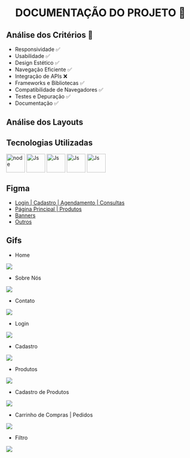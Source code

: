 <h1 align="center"> DOCUMENTAÇÃO DO PROJETO 📃 </h1>

<h2> Análise dos Critérios 🎯 </h2>

  - Responsividade ✅
  - Usabilidade ✅
  - Design Estético ✅
  - Navegação Eficiente ✅
  - Integração de APIs ❌
  - Frameworks e Bibliotecas ✅
  - Compatibilidade de Navegadores ✅
  - Testes e Depuração ✅
  - Documentação ✅

<h2> Análise dos Layouts </h2>

<h2> Tecnologias Utilizadas</h2>
<img align="center" alt="node" height="50" width="50" src="https://img.shields.io/badge/Node.js-43853D?style=for-the-badge&logo=node.js&logoColor=white">
<img align="center" alt="Js" height="50" width="50" src="https://img.shields.io/badge/TypeScript-007ACC?style=for-the-badge&logo=typescript&logoColor=white">
<img align="center" alt="Js" height="50" width="50" src="https://img.shields.io/badge/Angular-DD0031?style=for-the-badge&logo=angular&logoColor=white">
<img align="center" alt="Js" height="50" width="50" src="https://img.shields.io/badge/Bootstrap-563D7C?style=for-the-badge&logo=bootstrap&logoColor=white">
<img align="center" alt="Js" height="50" width="50" src="https://img.shields.io/badge/MySQL-00000F?style=for-the-badge&logo=mysql&logoColor=white">

<h2> Figma </h2>

- [Login | Cadastro | Agendamento | Consultas ](https://www.figma.com/file/KY6Jgnkwpvw9S8JeVxxQOP/Untitled?type=design&node-id=0-1&mode=design&t=Y7q5h8RFLVNVCtlX-0)
- [Página Principal | Produtos ](https://www.figma.com/file/Bf5kXF8vOyGe4P697nzNys/Untitled?type=design&mode=design&t=Y7q5h8RFLVNVCtlX-0)
- [Banners](https://www.figma.com/file/aC5XRBj3rbvZstw7mt1quQ/Untitled?type=design&node-id=0-1&mode=design&t=EDkq14K1So4eBTen-0)
- [Outros](https://www.figma.com/file/3MOXA2pBxNc3jWURfs90k2/Untitled?type=design&mode=design&t=EDkq14K1So4eBTen-0)

<h2> Gifs </h2>

- Home
<img src="/z_documentações/z_imagens/">

- Sobre Nós
<img src="/z_documentações/z_imagens/">

- Contato
<img src="/z_documentações/z_imagens/">

- Login
<img src="/z_documentações/z_imagens/">

- Cadastro
<img src="/z_documentações/z_imagens/">

- Produtos
<img src="/z_documentações/z_imagens/">

- Cadastro de Produtos
<img src="/z_documentações/z_imagens/">

- Carrinho de Compras | Pedidos
<img src="/z_documentações/z_imagens/">

- Filtro
<img src="/z_documentações/z_imagens/">
